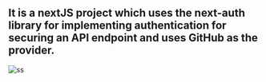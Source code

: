 
## It is a nextJS project which uses the next-auth library for implementing authentication for securing an API endpoint and uses GitHub as the provider.

![ss](https://user-images.githubusercontent.com/111074881/194047945-4d3a39e2-05d0-45a6-9837-92e9626c982e.JPG)


